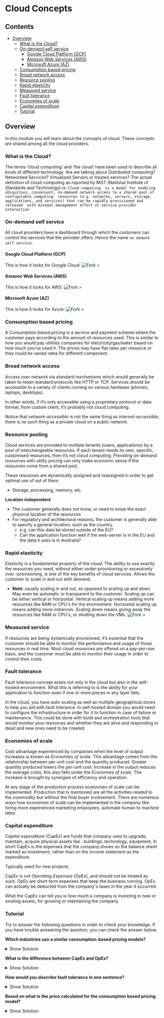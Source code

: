 # Cloud Concepts



<!--TOC_START-->
## Contents
- [Overview](#overview)
	- [What is the Cloud?](#what-is-the-cloud)
	- [On-demand self service](#ondemand-self-service)
		- [Google Cloud Platform (GCP)](#google-cloud-platform-gcp)
		- [Amazon Web Services (AWS)](#amazon-web-services-aws)
		- [Microsoft Azure (AZ)](#microsoft-azure-az)
	- [Consumption based pricing](#consumption-based-pricing)
	- [Broad network access](#broad-network-access)
	- [Resource pooling](#resource-pooling)
	- [Rapid elasticity](#rapid-elasticity)
	- [Measured service](#measured-service)
	- [Fault tolerance](#fault-tolerance)
	- [Economies of scale](#economies-of-scale)
	- [Capital expenditure](#capital-expenditure)
	- [Tutorial](#tutorial)

<!--TOC_END-->
## Overview
In this module you will learn about the concepts of cloud. These concepts are shared among all the cloud providers.

### What is the Cloud?

The terms ‘cloud computing’ and ‘the cloud’ have been used to describe all kinds of different technology. Are we
talking about Distributed computing? Networked Services? Virtualized Servers or Hosted services? The actual
definition of cloud computing as reported by NIST (National Institute of Standards and Technology) is: `Cloud computing 
is a model for enabling ubiquitous, convenient, on-demand network access to a shared pool of configurable computing 
resources (e.g. networks, servers, storage, applications, and services) that can be rapidly provisioned and released 
with minimal management effort or service provider interaction`

### On-demand self service

All cloud providers have a dashboard through which the customers can control the services that the provider offers. 
Hence the name `on demand self service`.

#### Google Cloud Platform (GCP)
This is how it looks for Google Cloud:
![Fork >](https://imgur.com/lwJQt2C.png)

#### Amazon Web Services (AWS)
This is how it looks for AWS:
![Fork >](https://imgur.com/cnqjq2M.png)

#### Microsoft Azure (AZ)
This is how it looks for Azure:
![Fork >](https://imgur.com/cK3lnGv.png)

### Consumption based pricing

A *Consumption based pricing* is a service and payment scheme where the customer pays according to the amount of
 resources used. 
 This is similar to how you would pay utilities companies for electricity/gas/water based on how much you've used it.
The prices may have flat rates per resource or they could be varied rates for different component. 

### Broad network access

Access over network via *standard mechanisms* which would generally be taken to mean standard protocols like HTTP or
 TCP. 
Services should be accessible to a variety of clients running on various hardware (phones, laptops, desktops).

In other words, if it’s only accessible using a proprietary protocol or data format, from custom client, it’s
 probably not cloud computing. 

Notice that *network-accessible* is not the same thing as *internet-accessible*; there is no such thing as a private
 cloud on a public network.

### Resource pooling

Cloud services are provided to multiple tenants (users, applications) by a pool of interchangeable resources.
 If each tenant needs its own, specific, customised resources, then it’s not cloud computing.
  Providing on-demand resources with utility pricing can only make economic sense if the resources come from a shared
   pool.

These resources are dynamically assigned and reassigned in order to get optimal use of out of them. 
* Storage, processing, memory, etc.

**Location independent**
* The customer generally does not know, or need to know the exact physical location of the resources
* For regulatory and architectural reasons, the customer is generally able to specify a general location; such as the
 country.
    * e.g. can this data be stored outside of the EU?
    * Can the application function well if the web-server is in the EU and the data it uses is in Australia?
    

### Rapid elasticity

Elasticity is a fundamental property of the cloud.
 The ability to use exactly the resources you need, without either under-provisioning or excessively over
 -provisioning, is one of the key benefits of cloud services.
  Allows the customer to scale in and out with demand. 
* **Note**: usually scaling in and out, as opposed to scaling up and down
May even be automatic or transparent to the customer.
Scaling up can be either vertical or horizontal. 
Vertical scaling up means adding more resources like RAM or CPU's for the environment.
Horizontal scaling up means adding more instances.
Scaling down means giving away the resources like RAM or CPU's, or shutting down the VMs.
![Fork >](https://imgur.com/npvHFLR.jpg)

### Measured service

If resources are being dynamically provisioned, it’s essential that the customer should be able to monitor the
 performance and usage of those resources in real time.
  Most cloud resources are offered on a pay-per-use basis, and the customer must be able to monitor their usage in
   order to control their costs.

### Fault tolerance

Fault tolerance concept exists not only in the cloud but also in the self-hosted environment.
 What this is referring to is the ability for your application to function even if one or more pieces in any layer
  fails.

In the cloud, you have auto-scaling as well as multiple geographical zones to help you aid with fault tolerance. 
In self-hosted domain you would need to configure the infrastructure in order for it to function in case of failure
 or maintenance. This could be done with build and orchestration tools that would monitor your resources and whether
  they are alive and responding or dead and new ones need to be created.

### Economies of scale

Cost advantage experienced by companies when the level of output increases is known as *Economies of scale*. 
This advantage comes from the relationship between per-unit cost and the quantity produced.
 Greater quantity produced lowers the per-unit cost. Increase in the output reduces the average costs, this also
  falls under the *Economies of scale*.
   The increase is brought by synergies of efficiency and operation.
  
At any stage of the production process economies of scale can be implemented.
 Production that is mentioned are all the activities related to the commodity but without the final buyer involvement.
  There are numerous ways how economies of scale can be implemented in the company like: hiring more experienced
   marketing employees, automate human to machine labor.
  

### Capital expenditure

*Capital expenditure* (CapEx) are funds that company uses to upgrade, maintain, acquire physical assets like
: buildings, technology, equipment.
 In short CapEx is the expenses that the company shows on the balance sheet marked as  investment, rather than on the
  income statement as the expenditure.

Typically used for new projects. 

CapEx is not *Operating Expenses* (OpEx), and should not be treated as such.
 OpEx are short term expenses that keep the business running.
  OpEx can actually be deducted from the company's taxes in the year it occurred.

What the CapEx can tell you is how much a company is investing in new or existing assets, for growing or maintaining
 the company.

### Tutorial

Try to answer the following questions in order to check your knowledge.
 If you have trouble answering the question, you can check the answer below.

**Which industries use a similar consumption-based pricing models?**
<details>
<summary>Show Solution</summary>
Utilities companies that provide services like: water, electricity, gas.
</details>

**What is the difference between CapEx and OpEx?**
<details>
<summary>Show Solution</summary>
OpEx is short term expenses to keep the business running, CapEx is the business investment in new or existing
 resources with the goal of expanding the company.
</details>

**How would you describe fault tolerance in one sentence?**
<details>
<summary>Show Solution</summary>
What this is referring to is the ability for your application to function even if one or more pieces in any layer fails.
</details>

**Based on what is the price calculated for the consumption based pricing model?**
<details>
<summary>Show Solution</summary>
You pay for what you use.
</details>

